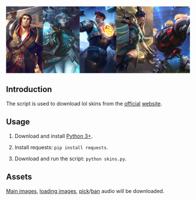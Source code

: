 ![loading_new_20231110](loading_new.jpg)



## Introduction

The script is used to download lol skins from the [official](https://lol.qq.com/data/info-heros.shtml) [website](https://101.qq.com/#/hero).



## Usage

1. Download and install [Python 3+](https://www.python.org/downloads/).

2. Install requests: `pip install requests`.

3. Download and run the script: `python skins.py`.



## Assets

[Main images](https://game.gtimg.cn/images/lol/act/img/skin/big_9474561b-b124-4cbc-88ab-e508a6b164d3.jpg), [loading images](https://game.gtimg.cn/images/lol/act/img/skinloading/9474561b-b124-4cbc-88ab-e508a6b164d3.jpg), [pick](https://game.gtimg.cn/images/lol/act/img/vo/choose/17.ogg)/[ban](https://game.gtimg.cn/images/lol/act/img/vo/ban/17.ogg) audio will be downloaded.


